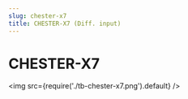 ```yaml
---
slug: chester-x7
title: CHESTER-X7 (Diff. input)
---
```


# CHESTER-X7

<img src={require('./tb-chester-x7.png').default} />
